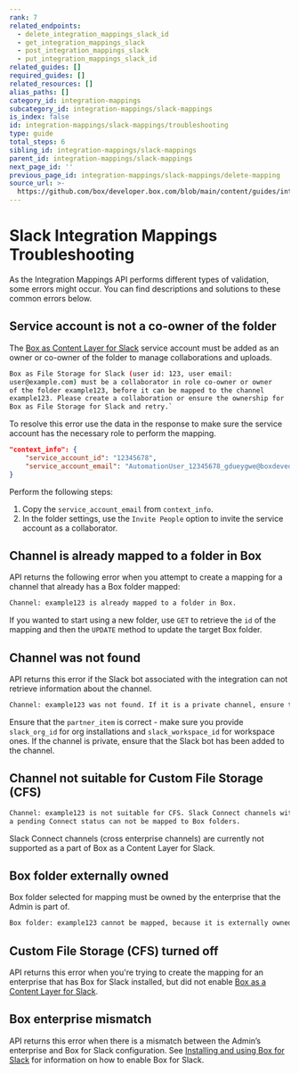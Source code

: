 ```yaml
---
rank: 7
related_endpoints:
  - delete_integration_mappings_slack_id
  - get_integration_mappings_slack
  - post_integration_mappings_slack
  - put_integration_mappings_slack_id
related_guides: []
required_guides: []
related_resources: []
alias_paths: []
category_id: integration-mappings
subcategory_id: integration-mappings/slack-mappings
is_index: false
id: integration-mappings/slack-mappings/troubleshooting
type: guide
total_steps: 6
sibling_id: integration-mappings/slack-mappings
parent_id: integration-mappings/slack-mappings
next_page_id: ''
previous_page_id: integration-mappings/slack-mappings/delete-mapping
source_url: >-
  https://github.com/box/developer.box.com/blob/main/content/guides/integration-mappings/slack-mappings/troubleshooting.md
---
```

# Slack Integration Mappings Troubleshooting

As the Integration Mappings API performs different types of
validation, some errors might occur. You can find descriptions
and solutions to these common errors below.

## Service account is not a co-owner of the folder

The [Box as Content Layer for Slack][1] service account must be added
as an owner or co-owner of the folder to manage collaborations and uploads.

```sh
Box as File Storage for Slack (user id: 123, user email:
user@example.com) must be a collaborator in role co-owner or owner
of the folder example123, before it can be mapped to the channel
example123. Please create a collaboration or ensure the ownership for
Box as File Storage for Slack and retry.`
```

To resolve this error use the data in the response to make sure the
service account has the necessary role to perform the mapping.

```json
"context_info": {
    "service_account_id": "12345678",
    "service_account_email": "AutomationUser_12345678_gdueygwe@boxdevedition.com",
}
```

Perform the following steps:

1. Copy the  `service_account_email` from `context_info`.
2. In the folder settings, use the `Invite People`
option to invite the service account as a collaborator.

## Channel is already mapped to a folder in Box

API returns the following error when you attempt to create
a mapping for a channel that already has a Box folder mapped:

```sh
Channel: example123 is already mapped to a folder in Box.
```

If you wanted to start using a new folder, use `GET` to retrieve
the `id` of the mapping and then the `UPDATE` method to update the
target Box folder.

## Channel was not found

API returns this error if the Slack bot associated with the integration
can not retrieve information about the channel.

<!-- markdownlint-disable line-length -->
```sh
Channel: example123 was not found. If it is a private channel, ensure that Box has been added to the channel.
```
<!-- markdownlint-enable line-length -->

Ensure that the `partner_item` is correct - make sure you provide `slack_org_id`
for org installations and `slack_workspace_id` for workspace ones. If the
channel is private, ensure that the Slack bot has been added to the channel.

## Channel not suitable for Custom File Storage (CFS)

<!-- markdownlint-disable line-length -->
```sh
Channel: example123 is not suitable for CFS. Slack Connect channels with
a pending Connect status can not be mapped to Box folders.
```
<!-- markdownlint-enable line-length -->

Slack Connect channels (cross enterprise channels) are currently not supported
as a part of Box as a Content Layer for Slack.

## Box folder externally owned

Box folder selected for mapping must be owned by the enterprise that the Admin
is part of.

<!-- markdownlint-disable line-length -->
```sh
Box folder: example123 cannot be mapped, because it is externally owned. Mapped folder must belong to the enterprise: example_enterprise.
```
<!-- markdownlint-enable line-length -->

## Custom File Storage (CFS) turned off

API returns this error when you're trying to create the mapping for an
enterprise that has Box for Slack installed, but did not enable
[Box as a Content Layer for Slack][1].

## Box enterprise mismatch

API returns this error when there is a mismatch between the Admin’s enterprise
and Box for Slack configuration. See [Installing and using Box for Slack][2]
for information on how to enable Box for Slack.

[1]: https://support.box.com/hc/en-us/articles/4415585987859-Box-as-the-Content-Layer-for-Slack
[2]: https://support.box.com/hc/en-us/articles/360044195313-Installing-and-Using-the-Box-for-Slack-Integration